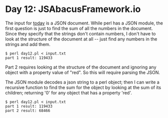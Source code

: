# Day 12: JSAbacusFramework.io

The input for [today](https://adventofcode.com/2015/day/12) is a JSON
document. While perl has a JSON module, the first question is just to find
the sum of all the numbers in the document. Since they specify that the
strings don't contain numbers, I don't have to look at the structure of the
document at all -- just find any numbers in the strings and add them.

```
$ perl day12.pl < input.txt 
part 1 result: 119433
```

Part 2 requires looking at the structure of the document and ignoring any
object with a property value of "red". So this will require parsing the
JSON.

The JSON module decodes a json string to a perl object; then I can write a
recursive function to find the sum for the object by looking at the sum of
its children; returning '0' for any object that has a property 'red'.

```
$ perl day12.pl < input.txt 
part 1 result: 119433
part 2 result: 68466
```
